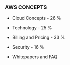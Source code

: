 ### AWS CONCEPTS

- Cloud Concepts - 26 %
- Technology - 25 %
- Billing and Pricing - 33 %
- Security - 16 %

- Whitepapers and FAQ